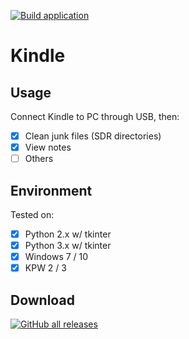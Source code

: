 [![Build application](https://github.com/winsphinx/Kindle/actions/workflows/build-app.yml/badge.svg)](https://github.com/winsphinx/Kindle/actions/workflows/build-app.yml)

# Kindle

## Usage
Connect Kindle to PC through USB, then:

- [X] Clean junk files (SDR directories)
- [X] View notes
- [ ] Others

## Environment
Tested on:

- [X] Python 2.x w/ tkinter
- [X] Python 3.x w/ tkinter
- [X] Windows 7 / 10
- [X] KPW 2 / 3

## Download

[![GitHub all releases](https://img.shields.io/github/downloads/winsphinx/Kindle/total)](https://github.com/winsphinx/Kindle/releases/download/latest/Kindle.zip)
